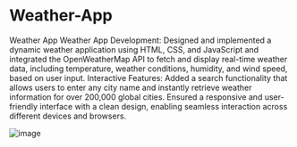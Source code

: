 # Weather-App
Weather App
Weather App Development: Designed and implemented a dynamic weather application using HTML, CSS, and JavaScript and integrated the OpenWeatherMap API to fetch and display real-time weather data, including temperature, weather conditions, humidity, and wind speed, based on user input.
Interactive Features: Added a search functionality that allows users to enter any city name and instantly retrieve weather information for over 200,000 global cities. Ensured a responsive and user-friendly interface with a clean design, enabling seamless interaction across different devices and browsers.

![image](https://github.com/user-attachments/assets/3890c04a-1a02-46da-a39f-b6f02b66be51)


